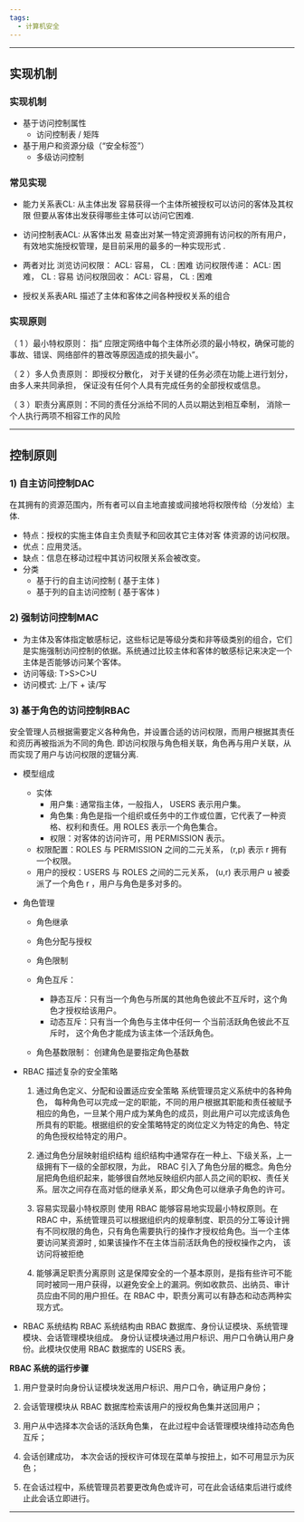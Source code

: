 ```yaml
---
tags:
  - 计算机安全
---
```

---
## 实现机制
### 实现机制
- 基于访问控制属性
	- 访问控制表 / 矩阵
- 基于用户和资源分级（“安全标签”）
	- 多级访问控制




### 常见实现

- 能力关系表CL: 从主体出发
	容易获得一个主体所被授权可以访问的客体及其权限
	但要从客体出发获得哪些主体可以访问它困难.
- 访问控制表ACL: 从客体出发
	易查出对某一特定资源拥有访问权的所有用户，有效地实施授权管理，是目前采用的最多的一种实现形式 .

- 两者对比
	浏览访问权限： ACL: 容易， CL : 困难
	访问权限传递： ACL: 困难， CL : 容易
	访问权限回收： ACL: 容易， CL : 困难
	
- 授权关系表ARL
	描述了主体和客体之间各种授权关系的组合

### 实现原则

（ 1 ）最小特权原则： 指“ 应限定网络中每个主体所必须的最小特权，确保可能的事故、错误、网络部件的篡改等原因造成的损失最小”。

（ 2 ）多人负责原则： 即授权分散化， 对于关键的任务必须在功能上进行划分，由多人来共同承担， 保证没有任何个人具有完成任务的全部授权或信息。

（ 3 ）职责分离原则：不同的责任分派给不同的人员以期达到相互牵制， 消除一个人执行两项不相容工作的风险



---
## 控制原则

### 1) 自主访问控制DAC
在其拥有的资源范围内，所有者可以自主地直接或间接地将权限传给（分发给）主体.
- 特点：授权的实施主体自主负责赋予和回收其它主体对客 体资源的访问权限。
- 优点：应用灵活。
- 缺点：信息在移动过程中其访问权限关系会被改变。
- 分类
	- 基于行的自主访问控制 ( 基于主体 )
	- 基于列的自主访问控制 ( 基于客体 )
### 2) 强制访问控制MAC
- 为主体及客体指定敏感标记，这些标记是等级分类和非等级类别的组合，它们是实施强制访问控制的依据。系统通过比较主体和客体的敏感标记来决定一个主体是否能够访问某个客体。
- 访问等级:  T>S>C>U
- 访问模式:  上/下 + 读/写



### 3) 基于角色的访问控制RBAC
安全管理人员根据需要定义各种角色，并设置合适的访问权限，而用户根据其责任和资历再被指派为不同的角色.
即访问权限与角色相关联，角色再与用户关联，从而实现了用户与访问权限的逻辑分离.

- 模型组成
	- 实体
		- 用户集 : 通常指主体，一般指人， USERS 表示用户集。
		- 角色集 : 角色是指一个组织或任务中的工作或位置，它代表了一种资格、权利和责任。用 ROLES 表示一个角色集合。
		- 权限：对客体的访问许可，用 PERMISSION 表示。
	- 权限配置：ROLES 与 PERMISSION 之间的二元关系， (r,p) 表示 r 拥有一个权限。
	- 用户的授权：USERS 与 ROLES 之间的二元关系， (u,r) 表示用户 u 被委派了一个角色 r ，用户与角色是多对多的。



- 角色管理
	- 角色继承
	- 角色分配与授权
	- 角色限制
	- 角色互斥：
		- 静态互斥：只有当一个角色与所属的其他角色彼此不互斥时，这个角色才授权给该用户。
		- 动态互斥：只有当一个角色与主体中任何一 个当前活跃角色彼此不互斥时， 这个角色才能成为该主体一个活跃角色。

	- 角色基数限制： 创建角色是要指定角色基数


- RBAC 描述复杂的安全策略
	1. 通过角色定义、分配和设置适应安全策略
		系统管理员定义系统中的各种角色， 每种角色可以完成一定的职能，不同的用户根据其职能和责任被赋予相应的角色，一旦某个用户成为某角色的成员，则此用户可以完成该角色所具有的职能。根据组织的安全策略特定的岗位定义为特定的角色、特定的角色授权给特定的用户。
	2. 通过角色分层映射组织结构
		组织结构中通常存在一种上、下级关系，上一级拥有下一级的全部权限，为此， RBAC 引入了角色分层的概念。角色分层把角色组织起来，能够很自然地反映组织内部人员之间的职权、责任关系。层次之间存在高对低的继承关系，即父角色可以继承子角色的许可。
		
	3. 容易实现最小特权原则
		使用 RBAC 能够容易地实现最小特权原则。在 RBAC 中，系统管理员可以根据组织内的规章制度、职员的分工等设计拥有不同权限的角色，只有角色需要执行的操作才授权给角色。当一个主体要访问某资源时 , 如果该操作不在主体当前活跃角色的授权操作之内， 该访问将被拒绝
	
	4. 能够满足职责分离原则
		这是保障安全的一个基本原则，是指有些许可不能同时被同一用户获得，以避免安全上的漏洞。例如收款员、出纳员、审计员应由不同的用户担任。在 RBAC 中，职责分离可以有静态和动态两种实现方式。

- RBAC 系统结构
	RBAC 系统结构由 RBAC 数据库、身份认证模块、系统管理模块、会话管理模块组成。
	身份认证模块通过用户标识、用户口令确认用户身份。此模块仅使用 RBAC 数据库的 USERS 表。

**RBAC 系统的运行步骤**
1. 用户登录时向身份认证模块发送用户标识、用户口令，确证用户身份；

2. 会话管理模块从 RBAC 数据库检索该用户的授权角色集并送回用户；

3. 用户从中选择本次会话的活跃角色集， 在此过程中会话管理模块维持动态角色互斥；
4. 会话创建成功， 本次会话的授权许可体现在菜单与按扭上，如不可用显示为灰色；
5. 在会话过程中，系统管理员若要更改角色或许可，可在此会话结束后进行或终止此会话立即进行。





---